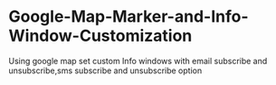 # Google-Map-Marker-and-Info-Window-Customization
Using google map set custom Info windows with email subscribe and unsubscribe,sms subscribe and unsubscribe option
